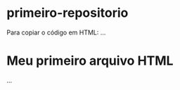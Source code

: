 # primeiro-repositorio

Para copiar o código em HTML:
...
<html>
  <h1>Meu primeiro  arquivo HTML</h1>
</html>
...
